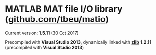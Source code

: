 # MATLAB MAT file I/O library ([github.com/tbeu/matio](https://github.com/tbeu/matio))

Current version: **1.5.11** (30 Oct 2017)

Precompiled with **Visual Studio 2013**, dynamically linked with [**zlib**](http://zlib.net/) **1.2.11** (precompiled with **Visual Studio 2013**)